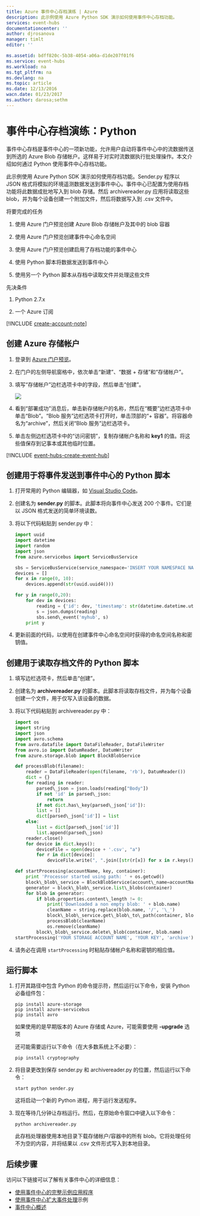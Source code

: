 ```yaml
---
title: Azure 事件中心存档演练 | Azure
description: 此示例使用 Azure Python SDK 演示如何使用事件中心存档功能。
services: event-hubs
documentationcenter: ''
author: djrosanova
manager: timlt
editor: ''

ms.assetid: bdff820c-5b38-4054-a06a-d1de207f01f6
ms.service: event-hubs
ms.workload: na
ms.tgt_pltfrm: na
ms.devlang: na
ms.topic: article
ms.date: 12/13/2016
wacn.date: 01/23/2017
ms.author: darosa;sethm
---
```


# 事件中心存档演练：Python
事件中心存档是事件中心的一项新功能，允许用户自动将事件中心中的流数据传送到所选的 Azure Blob 存储帐户。这样易于对实时流数据执行批处理操作。本文介绍如何通过 Python 使用事件中心存档功能。

此示例使用 Azure Python SDK 演示如何使用存档功能。Sender.py 程序以 JSON 格式将模拟的环境遥测数据发送到事件中心。事件中心已配置为使用存档功能将此数据成批地写入到 blob 存储。然后 archivereader.py 应用将读取这些 blob，并为每个设备创建一个附加文件，然后将数据写入到 .csv 文件中。

将要完成的任务

1.  使用 Azure 门户预览创建 Azure Blob 存储帐户及其中的 blob 容器

2.  使用 Azure 门户预览创建事件中心命名空间

3.  使用 Azure 门户预览创建启用了存档功能的事件中心

4.  使用 Python 脚本将数据发送到事件中心

5.  使用另一个 Python 脚本从存档中读取文件并处理这些文件

先决条件

1.  Python 2.7.x

2.  一个 Azure 订阅

[!INCLUDE [create-account-note](../../includes/create-account-note.md)]

## 创建 Azure 存储帐户

1. 登录到 [Azure 门户预览][Azure portal]。
2. 在门户的左侧导航窗格中，依次单击“新建”、“数据 + 存储”和“存储帐户”。
3. 填写“存储帐户”边栏选项卡中的字段，然后单击“创建”。

   ![][1]  

4. 看到“部署成功”消息后，单击新存储帐户的名称，然后在“概要”边栏选项卡中单击“Blob”。“Blob 服务”边栏选项卡打开时，单击顶部的“+ 容器”。将容器命名为“archive”，然后关闭“Blob 服务”边栏选项卡。
5. 单击左侧边栏选项卡中的“访问密钥”，复制存储帐户名称和 **key1** 的值。将这些值保存到记事本或其他临时位置。

[!INCLUDE [event-hubs-create-event-hub](../../includes/event-hubs-create-event-hub.md)]

## 创建用于将事件发送到事件中心的 Python 脚本
1. 打开常用的 Python 编辑器，如 [Visual Studio Code][Visual Studio Code]。

2.  创建名为 **sender.py** 的脚本。此脚本将向事件中心发送 200 个事件。它们是以 JSON 格式发送的简单环境读数。

3.  将以下代码粘贴到 sender.py 中：

    ```python
    import uuid
    import datetime
    import random
    import json
    from azure.servicebus import ServiceBusService

    sbs = ServiceBusService(service_namespace='INSERT YOUR NAMESPACE NAME', shared_access_key_name='RootManageSharedAccessKey', shared_access_key_value='INSERT YOUR KEY')
    devices = []
    for x in range(0, 10):
        devices.append(str(uuid.uuid4()))

    for y in range(0,20):
        for dev in devices:
            reading = {'id': dev, 'timestamp': str(datetime.datetime.utcnow()), 'uv': random.random(), 'temperature': random.randint(70, 100), 'humidity': random.randint(70, 100)}
            s = json.dumps(reading)
            sbs.send\_event('myhub', s)
        print y
    ```

4.  更新前面的代码，以使用在创建事件中心命名空间时获得的命名空间名称和密钥值。

## 创建用于读取存档文件的 Python 脚本

1.  填写边栏选项卡，然后单击“创建”。

2.  创建名为 **archivereader.py** 的脚本。此脚本将读取存档文件，并为每个设备创建一个文件，用于仅写入该设备的数据。

3.  将以下代码粘贴到 archivereader.py 中：

    ```python
    import os
    import string
    import json
    import avro.schema
    from avro.datafile import DataFileReader, DataFileWriter
    from avro.io import DatumReader, DatumWriter
    from azure.storage.blob import BlockBlobService

    def processBlob(filename):
        reader = DataFileReader(open(filename, 'rb'), DatumReader())
        dict = {}
        for reading in reader:
            parsed\_json = json.loads(reading["Body"])
            if not 'id' in parsed\_json:
                return
            if not dict.has\_key(parsed\_json['id']):
            list = []
            dict[parsed\_json['id']] = list
        else:
            list = dict[parsed\_json['id']]
            list.append(parsed\_json)
        reader.close()
        for device in dict.keys():
            deviceFile = open(device + '.csv', "a")
            for r in dict[device]:
                deviceFile.write(", ".join([str(r[x]) for x in r.keys()])+'\\n')

    def startProcessing(accountName, key, container):
        print 'Processor started using path: ' + os.getcwd()
        block\_blob\_service = BlockBlobService(account\_name=accountName, account\_key=key)
        generator = block\_blob\_service.list\_blobs(container)
        for blob in generator:
            if blob.properties.content\_length != 0:
                print('Downloaded a non empty blob: ' + blob.name)
                cleanName = string.replace(blob.name, '/', '\_')
                block\_blob\_service.get\_blob\_to\_path(container, blob.name, cleanName)
                processBlob(cleanName)
                os.remove(cleanName)
            block\_blob\_service.delete\_blob(container, blob.name)
    startProcessing('YOUR STORAGE ACCOUNT NAME', 'YOUR KEY', 'archive')
    ```

4.  请务必在调用 `startProcessing` 时粘贴存储帐户名称和密钥的相应值。

## 运行脚本

1.  打开其路径中包含 Python 的命令提示符，然后运行以下命令，安装 Python 必备组件包：

    ```
    pip install azure-storage
    pip install azure-servicebus
    pip install avro
    ```

    如果使用的是早期版本的 Azure 存储或 Azure，可能需要使用 **-upgrade** 选项

    还可能需要运行以下命令（在大多数系统上不必要）：

    ```
    pip install cryptography
    ```

2.  将目录更改到保存 sender.py 和 archivereader.py 的位置，然后运行以下命令：

    ```
    start python sender.py
    ```

    这将启动一个新的 Python 进程，用于运行发送程序。

3. 现在等待几分钟让存档运行。然后，在原始命令窗口中键入以下命令：

    ```
    python archivereader.py
    ```

    此存档处理器使用本地目录下载存储帐户/容器中的所有 blob。它将处理任何不为空的内容，并将结果以 .csv 文件形式写入到本地目录。

## 后续步骤

访问以下链接可以了解有关事件中心的详细信息：

- [使用事件中心的完整示例应用程序][]
- [使用事件中心扩大事件处理][]示例
- [事件中心概述][]

[Azure portal]: https://portal.azure.cn/

[1]: ./media/event-hubs-archive-python/event-hubs-python1.png
[About Azure storage accounts]: ../storage/storage-create-storage-account.md
[Visual Studio Code]: https://code.visualstudio.com/
[事件中心概述]: ./event-hubs-overview.md
[使用事件中心的完整示例应用程序]: https://code.msdn.microsoft.com/Service-Bus-Event-Hub-286fd097
[使用事件中心扩大事件处理]: https://code.msdn.microsoft.com/Service-Bus-Event-Hub-45f43fc3

<!---HONumber=Mooncake_0116_2017-->